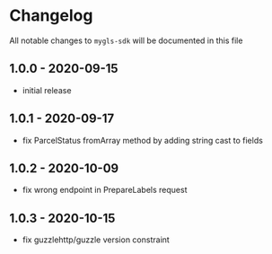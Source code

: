 # Changelog

All notable changes to `mygls-sdk` will be documented in this file

## 1.0.0 - 2020-09-15

- initial release

## 1.0.1 - 2020-09-17

- fix ParcelStatus fromArray method by adding string cast to fields

## 1.0.2 - 2020-10-09

- fix wrong endpoint in PrepareLabels request

## 1.0.3 - 2020-10-15

- fix guzzlehttp/guzzle version constraint
